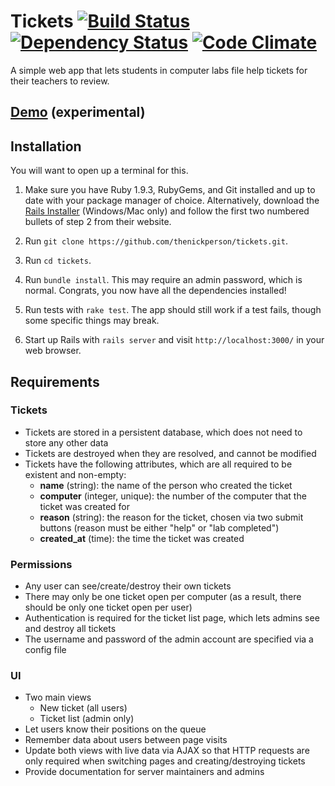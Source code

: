 # Tickets [![Build Status](https://secure.travis-ci.org/thenickperson/tickets.png?branch=master)](http://travis-ci.org/thenickperson/tickets) [![Dependency Status](https://gemnasium.com/thenickperson/tickets.png)](https://gemnasium.com/thenickperson/tickets) [![Code Climate](https://codeclimate.com/github/thenickperson/tickets.png)](https://codeclimate.com/github/thenickperson/tickets)
A simple web app that lets students in computer labs file help tickets for their
teachers to review.

## [Demo](http://tickets-demo.herokuapp.com/) (experimental)

## Installation

You will want to open up a terminal for this.

1. Make sure you have Ruby 1.9.3, RubyGems, and Git installed and up to date with your package manager of choice. Alternatively, download the [Rails Installer](http://railsinstaller.org/) (Windows/Mac only) and follow the first two numbered bullets of step 2 from their website.

2. Run `git clone https://github.com/thenickperson/tickets.git`.

3. Run `cd tickets`.

4. Run `bundle install`. This may require an admin password, which is normal. Congrats, you now have all the dependencies installed!

5. Run tests with `rake test`. The app should still work if a test fails, though some specific things may break.

6. Start up Rails with `rails server` and visit `http://localhost:3000/` in your web browser.

## Requirements

### Tickets
- Tickets are stored in a persistent database, which does not need to store any other data
- Tickets are destroyed when they are resolved, and cannot be modified
- Tickets have the following attributes, which are all required to be existent and non-empty:
  - __name__ (string): the name of the person who created the ticket
  - __computer__ (integer, unique): the number of the computer that the ticket was created for
  - __reason__ (string): the reason for the ticket, chosen via two submit buttons (reason must be either "help" or "lab completed")
  - __created_at__ (time): the time the ticket was created

### Permissions
- Any user can see/create/destroy their own tickets
- There may only be one ticket open per computer (as a result, there should be only one ticket open per user)
- Authentication is required for the ticket list page, which lets admins see and destroy all tickets
- The username and password of the admin account are specified via a config file

### UI
- Two main views
  - New ticket (all users)
  - Ticket list (admin only)
- Let users know their positions on the queue
- Remember data about users between page visits
- Update both views with live data via AJAX so that HTTP requests are only required when switching pages and creating/destroying tickets
- Provide documentation for server maintainers and admins
